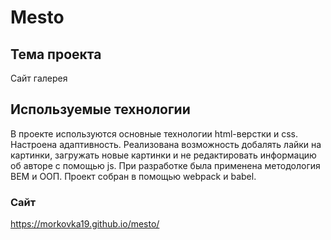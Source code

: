 # Mesto
## Тема проекта
Сайт галерея 
## Используемые технологии 
В проекте используются основные технологии html-верстки и css. Настроена адаптивность. Реализована возможность добалять лайки на картинки, загружать новые картинки и не редактировать информацию об авторе с помощью js. При разработке была применена методология  BEM и ООП. Проект собран в помощью webpack и babel. 
### Сайт
https://morkovka19.github.io/mesto/


